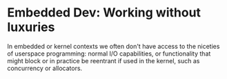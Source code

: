 # Embedded Dev: Working without luxuries

In embedded or kernel contexts we often don't have access to the niceties of userspace programming: normal I/O capabilities, or functionality that might block or in practice be reentrant if used in the kernel, such as concurrency or allocators.
